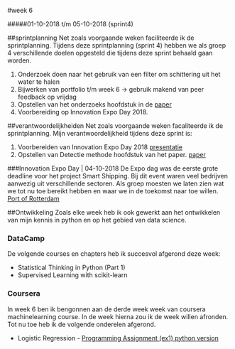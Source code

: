 #week 6

#####01-10-2018 t/m 05-10-2018 (sprint4)

##sprintplanning
Net zoals voorgaande weken faciliteerde ik de sprintplanning. Tijdens deze sprintplanning 
(sprint 4) hebben we als groep 4 verschillende doelen opgesteld die tijdens deze sprint 
behaald gaan worden. 
1. Onderzoek doen naar het gebruik van een filter om schittering uit het water te halen
2. Bijwerken van portfolio t/m week 6 -> gebruik makend van peer feedback op vrijdag
3. Opstellen van het onderzoeks hoofdstuk in de [paper](https://paper) 
4. Voorbereiding op Innovation Expo Day 2018.

##verantwoordelijkheiden
Net zoals voorgaande weken facaliteerde ik de sprintplanning. Mijn verantwoordelijkheid
tijdens deze sprint is:
1. Voorbereiden van Innovation Expo Day 2018 [presentatie](bijlage/presentation_innovation_expo_day.pdf)
2. Opstellen van Detectie methode hoofdstuk van het paper. [paper](link)

###Innovation Expo Day | 04-10-2018
De Expo dag was de eerste grote deadline voor het project Smart Shipping. Bij dit event waren veel bedrijven aanwezig 
uit verschillende sectoren. Als groep moesten we laten zien wat we tot nu toe bereikt hebben en waar we in de toekomst
naar toe willen. [Port of Rotterdam](https://www.portofrotterdam.com/nl/nieuws-en-persberichten/havenbedrijf-rotterdam-beproeft-autonoom-varen-met-drijvend-laboratorium)


##Ontwikkeling
Zoals elke week heb ik ook gewerkt aan het ontwikkelen van mijn kennis in python en op het gebied van data science.

### DataCamp
De volgende courses en chapters heb ik succesvol afgerond deze week:
- Statistical Thinking in Python (Part 1)
- Supervised Learning with scikit-learn

### Coursera
In week 6 ben ik bengonnen aan de derde week week van coursera machinelearning course. In de week hierna
 zou ik de week willen afronden. Tot nu toe heb ik de volgende onderelen afgerond.
  -  Logistic Regression
    - [Programming Assignment (ex1) python version]()